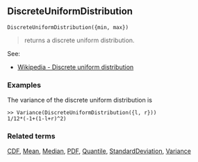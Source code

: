 ## DiscreteUniformDistribution

```
DiscreteUniformDistribution({min, max})
```

> returns a discrete uniform distribution.

See:  
* [Wikipedia - Discrete uniform distribution](https://en.wikipedia.org/wiki/Discrete_uniform_distribution)

### Examples

The variance of the discrete uniform distribution is

```
>> Variance(DiscreteUniformDistribution({l, r}))
1/12*(-1+(1-l+r)^2)
```

### Related terms 
[CDF](CDF.md), [Mean](Mean.md), [Median](Median.md), [PDF](PDF.md), [Quantile](Quantile.md), [StandardDeviation](StandardDeviation.md), [Variance](Variance.md) 